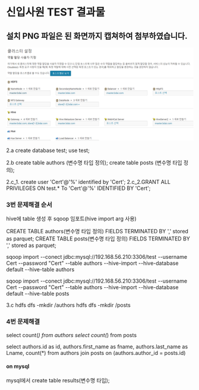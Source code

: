 # 신입사원 TEST 결과물
## 설치 PNG 파일은 된 화면까지 캡쳐하여 첨부하였습니다.
![](2019-05-13-15-28-30.png)

2.a create database test;
use test;

2.b 
create table authors (변수명 타입 정의);
create table posts (변수명 타입 정의);

2.c_1. create user 'Cert'@'%' identified by 'Cert';
2.c_2.GRANT ALL PRIVILEGES ON test.* To 'Cert'@'%' IDENTIFIED BY 'Cert';

### 3번 문제해결 순서
hive에 table 생성 후 sqoop 임포트(hive import arg 사용)

CREATE TABLE authors(변수명 타입 정의) FIELDS TERMINATED BY ',' stored as parquet;
CREATE TABLE posts(변수명 타입 정의) FIELDS TERMINATED BY ',' stored as parquet;

sqoop import 
--conect jdbc:mysql://192.168.56.210:3306/test
--username Cert --password "Cert"
--table authors
--hive-import --hive-database default --hive-table authors

sqoop import 
--conect jdbc:mysql://192.168.56.210:3306/test
--username Cert --password "Cert"
--table authors
--hive-import --hive-database default --hive-table posts

3.c 
hdfs dfs -mkdir /authors
hdfs dfs -mkdir /posts

### 4번 문제해결
select count(*) from authors
select count(*) from posts

select authors.id as id, authors.first_name as fname, authors.last_name as Lname, count(*) 
from authors 
join posts 
on (authors.author_id = posts.id)

#### on mysql
mysql에서 create table results(변수명 타입);
